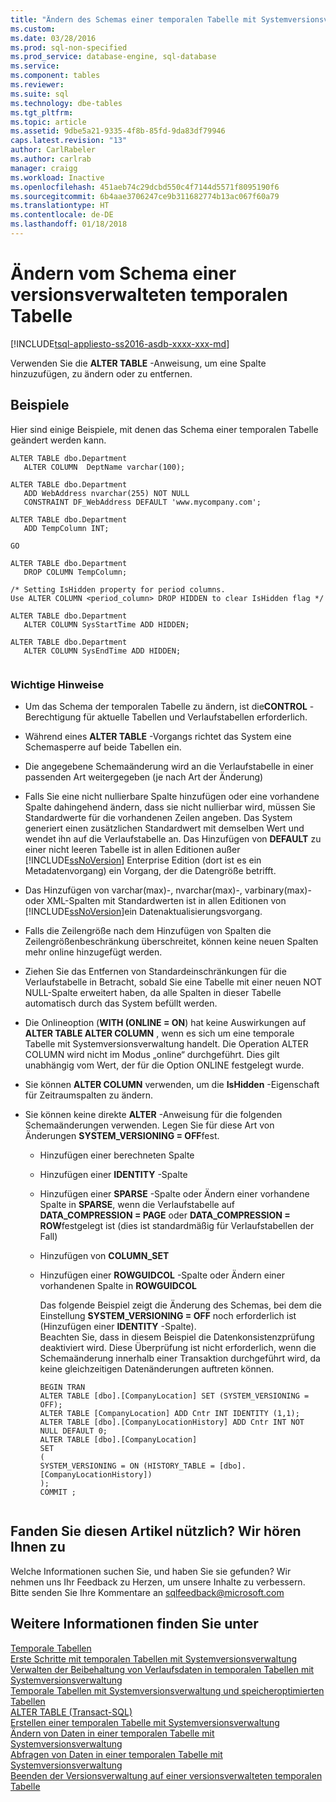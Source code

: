 ```yaml
---
title: "Ändern des Schemas einer temporalen Tabelle mit Systemversionsverwaltung | Microsoft-Dokumentation"
ms.custom: 
ms.date: 03/28/2016
ms.prod: sql-non-specified
ms.prod_service: database-engine, sql-database
ms.service: 
ms.component: tables
ms.reviewer: 
ms.suite: sql
ms.technology: dbe-tables
ms.tgt_pltfrm: 
ms.topic: article
ms.assetid: 9dbe5a21-9335-4f8b-85fd-9da83df79946
caps.latest.revision: "13"
author: CarlRabeler
ms.author: carlrab
manager: craigg
ms.workload: Inactive
ms.openlocfilehash: 451aeb74c29dcbd550c4f7144d5571f8095190f6
ms.sourcegitcommit: 6b4aae3706247ce9b311682774b13ac067f60a79
ms.translationtype: HT
ms.contentlocale: de-DE
ms.lasthandoff: 01/18/2018
---
```

# <a name="changing-the-schema-of-a-system-versioned-temporal-table"></a>Ändern vom Schema einer versionsverwalteten temporalen Tabelle
[!INCLUDE[tsql-appliesto-ss2016-asdb-xxxx-xxx-md](../../includes/tsql-appliesto-ss2016-asdb-xxxx-xxx-md.md)]

  Verwenden Sie die **ALTER TABLE** -Anweisung, um eine Spalte hinzuzufügen, zu ändern oder zu entfernen.  
  
## <a name="examples"></a>Beispiele  
 Hier sind einige Beispiele, mit denen das Schema einer temporalen Tabelle geändert werden kann.  
  
```  
ALTER TABLE dbo.Department   
   ALTER COLUMN  DeptName varchar(100);   
  
ALTER TABLE dbo.Department   
   ADD WebAddress nvarchar(255) NOT NULL    
   CONSTRAINT DF_WebAddress DEFAULT 'www.mycompany.com';   
  
ALTER TABLE dbo.Department   
   ADD TempColumn INT;   
  
GO   
  
ALTER TABLE dbo.Department   
   DROP COLUMN TempColumn;  
  
/* Setting IsHidden property for period columns.   
Use ALTER COLUMN <period_column> DROP HIDDEN to clear IsHidden flag */  
  
ALTER TABLE dbo.Department   
   ALTER COLUMN SysStartTime ADD HIDDEN;   
  
ALTER TABLE dbo.Department   
   ALTER COLUMN SysEndTime ADD HIDDEN;  
  
```  
  
### <a name="important-remarks"></a>Wichtige Hinweise  
  
-   Um das Schema der temporalen Tabelle zu ändern, ist die**CONTROL** -Berechtigung für aktuelle Tabellen und Verlaufstabellen erforderlich.  
  
-   Während eines **ALTER TABLE** -Vorgangs richtet das System eine Schemasperre auf beide Tabellen ein.  
  
-   Die angegebene Schemaänderung wird an die Verlaufstabelle in einer passenden Art weitergegeben (je nach Art der Änderung)  
  
-   Falls Sie eine nicht nullierbare Spalte hinzufügen oder eine vorhandene Spalte dahingehend ändern, dass sie nicht nullierbar wird, müssen Sie Standardwerte für die vorhandenen Zeilen angeben. Das System generiert einen zusätzlichen Standardwert mit demselben Wert und wendet ihn auf die Verlaufstabelle an. Das Hinzufügen von **DEFAULT** zu einer nicht leeren Tabelle ist in allen Editionen außer [!INCLUDE[ssNoVersion](../../includes/ssnoversion-md.md)] Enterprise Edition (dort ist es ein Metadatenvorgang) ein Vorgang, der die Datengröße betrifft.  
  
-   Das Hinzufügen von varchar(max)-, nvarchar(max)-, varbinary(max)- oder XML-Spalten mit Standardwerten ist in allen Editionen von [!INCLUDE[ssNoVersion](../../includes/ssnoversion-md.md)]ein Datenaktualisierungsvorgang.  
  
-   Falls die Zeilengröße nach dem Hinzufügen von Spalten die Zeilengrößenbeschränkung überschreitet, können keine neuen Spalten mehr online hinzugefügt werden.  
  
-   Ziehen Sie das Entfernen von Standardeinschränkungen für die Verlaufstabelle in Betracht, sobald Sie eine Tabelle mit einer neuen NOT NULL-Spalte erweitert haben, da alle Spalten in dieser Tabelle automatisch durch das System befüllt werden.  
  
-   Die Onlineoption (**WITH (ONLINE = ON**) hat keine Auswirkungen auf **ALTER TABLE ALTER COLUMN** , wenn es sich um eine temporale Tabelle mit Systemversionsverwaltung handelt. Die Operation ALTER COLUMN wird nicht im Modus „online“ durchgeführt. Dies gilt unabhängig vom Wert, der für die Option ONLINE festgelegt wurde.  
  
-   Sie können **ALTER COLUMN** verwenden, um die **IsHidden** -Eigenschaft für Zeitraumspalten zu ändern.  
  
-   Sie können keine direkte **ALTER** -Anweisung für die folgenden Schemaänderungen verwenden. Legen Sie für diese Art von Änderungen **SYSTEM_VERSIONING = OFF**fest.  
  
    -   Hinzufügen einer berechneten Spalte  
  
    -   Hinzufügen einer **IDENTITY** -Spalte  
  
    -   Hinzufügen einer **SPARSE** -Spalte oder Ändern einer vorhandene Spalte in **SPARSE**, wenn die Verlaufstabelle auf **DATA_COMPRESSION = PAGE** oder **DATA_COMPRESSION = ROW**festgelegt ist (dies ist standardmäßig für Verlaufstabellen der Fall)  
  
    -   Hinzufügen von **COLUMN_SET**  
  
    -   Hinzufügen einer **ROWGUIDCOL** -Spalte oder Ändern einer vorhandenen Spalte in **ROWGUIDCOL**  
  
         Das folgende Beispiel zeigt die Änderung des Schemas, bei dem die Einstellung **SYSTEM_VERSIONING = OFF** noch erforderlich ist (Hinzufügen einer **IDENTITY** -Spalte).   
        Beachten Sie, dass in diesem Beispiel die Datenkonsistenzprüfung deaktiviert wird. Diese Überprüfung ist nicht erforderlich, wenn die Schemaänderung innerhalb einer Transaktion durchgeführt wird, da keine gleichzeitigen Datenänderungen auftreten können.  
  
        ```  
        BEGIN TRAN   
        ALTER TABLE [dbo].[CompanyLocation] SET (SYSTEM_VERSIONING = OFF);   
        ALTER TABLE [CompanyLocation] ADD Cntr INT IDENTITY (1,1);   
        ALTER TABLE [dbo].[CompanyLocationHistory] ADD Cntr INT NOT NULL DEFAULT 0;   
        ALTER TABLE [dbo].[CompanyLocation]    
        SET    
        (   
        SYSTEM_VERSIONING = ON (HISTORY_TABLE = [dbo].[CompanyLocationHistory])   
        );   
        COMMIT ;  
  
        ```  
  
## <a name="did-this-article-help-you-were-listening"></a>Fanden Sie diesen Artikel nützlich? Wir hören Ihnen zu  
 Welche Informationen suchen Sie, und haben Sie sie gefunden? Wir nehmen uns Ihr Feedback zu Herzen, um unsere Inhalte zu verbessern. Bitte senden Sie Ihre Kommentare an [sqlfeedback@microsoft.com](mailto:sqlfeedback@microsoft.com?subject=Your%20feedback%20about%20the%20Changing%20the%20Schema%20of%20a%20System-Versioned%20Temporal%20Table%20page)  
  
## <a name="see-also"></a>Weitere Informationen finden Sie unter  
 [Temporale Tabellen](../../relational-databases/tables/temporal-tables.md)   
 [Erste Schritte mit temporalen Tabellen mit Systemversionsverwaltung](../../relational-databases/tables/getting-started-with-system-versioned-temporal-tables.md)   
 [Verwalten der Beibehaltung von Verlaufsdaten in temporalen Tabellen mit Systemversionsverwaltung](../../relational-databases/tables/manage-retention-of-historical-data-in-system-versioned-temporal-tables.md)   
 [Temporale Tabellen mit Systemversionsverwaltung und speicheroptimierten Tabellen](../../relational-databases/tables/system-versioned-temporal-tables-with-memory-optimized-tables.md)   
 [ALTER TABLE &#40;Transact-SQL&#41;](../../t-sql/statements/alter-table-transact-sql.md)   
 [Erstellen einer temporalen Tabelle mit Systemversionsverwaltung](../../relational-databases/tables/creating-a-system-versioned-temporal-table.md)   
 [Ändern von Daten in einer temporalen Tabelle mit Systemversionsverwaltung](../../relational-databases/tables/modifying-data-in-a-system-versioned-temporal-table.md)   
 [Abfragen von Daten in einer temporalen Tabelle mit Systemversionsverwaltung](../../relational-databases/tables/querying-data-in-a-system-versioned-temporal-table.md)   
 [Beenden der Versionsverwaltung auf einer versionsverwalteten temporalen Tabelle](../../relational-databases/tables/stopping-system-versioning-on-a-system-versioned-temporal-table.md)  
  
  

